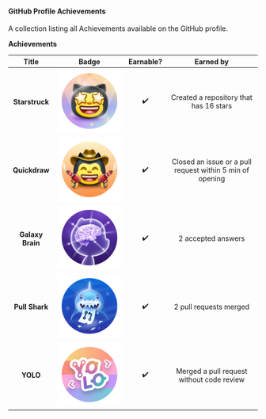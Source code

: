 <h4>GitHub Profile Achievements</h4>

A collection listing all Achievements available on the GitHub profile.


**Achievements**

| Title | Badge | Earnable? | Earned by |
| :---: | :---: | :-------: | :-------: |
| **Starstruck** | ![Starstruck Badge](/image/starstruck-default.png) | ✔️ | Created a repository that has 16 stars |
| **Quickdraw** | [![Quickdraw Badge](/image/quickdraw-default.png)](https://github.com/ikx7a/ikx7a/tree/main/Achievements) | ✔️ | Closed an issue or a pull request within 5 min of opening |
| **Galaxy Brain** | [![Galaxy Brain Badge](/image/galaxy-brain-default.png)](https://github.com/ikx7a/ikx7a/tree/main/Achievements) | ✔️ | 2 accepted answers |
| **Pull Shark** | [![Pull Shark Badge](/image/pull-shark-default.png)](https://github.com/ikx7a/ikx7a/tree/main/Achievements) | ✔️ | 2 pull requests merged |
| **YOLO** | [![YOLO Badge](/image/yolo-default.png)](https://github.com/ikx7a/ikx7a/tree/main/Achievements) | ✔️ | Merged a pull request without code review |
